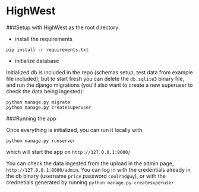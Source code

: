 HighWest
========

###Setup
with HighWest as the root directory:
 
- install the requirements
```
pip install -r requirements.txt
```

- initialize database

Initialized db is included in the repo (schemas setup, 
test data from example file included), but to start fresh you can delete the 
`db.sqlite3` binary file, and run the django migrations (you'll also want to create a new
superuser to check the data being ingested):

```
python manage.py migrate
python manage.py createsuperuser
```

###Running the app

Once everything is initialized, you can run it locally with
```
python manage.py runserver
```

which will start the app on `http://127.0.0.1:8000/`

You can check the data ingested from the upload in the admin page,
 `http://127.0.0.1:8000/admin`. You can log in with the credentials 
 already in the db binary (username `price` password `coolradguy`), or
 with the crednetials generated by running `python manage.py createsuperuser`

